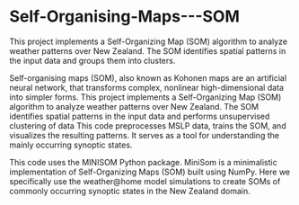 # Self-Organising-Maps---SOM
This project implements a Self-Organizing Map (SOM) algorithm to analyze weather patterns over New Zealand. The SOM identifies spatial patterns in the input data and groups them into clusters.

Self-organising maps (SOM), also known as Kohonen maps are an artificial neural network, that transforms complex, nonlinear high-dimensional data into simpler forms. This project implements a Self-Organizing Map (SOM) algorithm to analyze weather patterns over New Zealand. The SOM identifies spatial patterns in the input data and performs unsupervised clustering of data This code preprocesses MSLP data, trains the SOM, and visualizes the resulting patterns. It serves as a tool for understanding the mainly occurring synoptic states. 

This code uses the MINISOM Python package. MiniSom is a minimalistic implementation of Self-Organizing Maps (SOM) built using NumPy. Here we specifically use the weather@home model simulations to create SOMs of commonly occurring synoptic states in the New Zealand domain.
